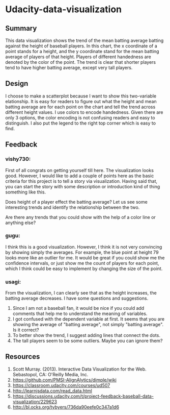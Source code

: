# Udacity-data-visualization


## Summary

This data visualization shows the trend of the mean batting average batting against the height of baseball players. In this chart, the x coordinate of a point stands for a height, and the y coordinate stand for the mean batting average of players of that height. Players of different handedness are denoted by the color of the point. The trend is clear that shorter players tend to have higher batting average, except very tall players.


## Design

I choose to make a scatterplot because I want to show this two-variable elationship. It is easy for readers to figure out what the height and mean batting average are for each point on the chart and tell the trend across different height values. I use colors to encode handedness. Given there are only 3 options, the color encoding is not confusing readers and easy to distinguish. I also put the legend to the right top corner which is easy to find.

## Feedback

### vishy730:

First of all congrats on getting yourself till here. The visualization looks good. However, I would like to add a couple of points here as the basic criteria for this project is to tell a story via visualization. Having said that, you can start the story with some description or introduction kind of thing something like this.

Does height of a player effect the batting average? Let us see some interesting trends and identify the relationship between the two.

Are there any trends that you could show with the help of a color line or anything else?


### gugu:

I think this is a good visualization. However, I think it is not very convincing by showing simply the averages. For example, the blue point at height 79 looks more like an outlier for me. It would be great if you could show me the confidence intervals, or just show me the count of players for each point, which I think could be easy to implement by changing the size of the point.


### usagi:

From the visualization, I can clearly see that as the height increases, the batting average decreases. I have some questions and suggestions.
1. Since I am not a baseball fan, it would be nice if you could add comments that help me to understand the meaning of variables.
2. I got confused with the dependent variable at first. It seems that you are showing the average of "batting average", not simply "batting average". Is it correct?
3. To better show the trend, I suggest adding lines that connect the dots.
4. The tall players seem to be some outliers. Maybe you can ignore them?


## Resources
1. Scott Murray. (2013). Interactive Data Visualization for the Web. Sebastopol, CA: O'Reilly Media, Inc.
2. https://github.com/PMSI-AlignAlytics/dimple/wiki
3. https://classroom.udacity.com/courses/ud507
4. http://learnjsdata.com/read_data.html
5. https://discussions.udacity.com/t/project-feedback-baseball-data-visualization/229623
6. http://bl.ocks.org/tybyers/736da90eefe0c347a1d6
